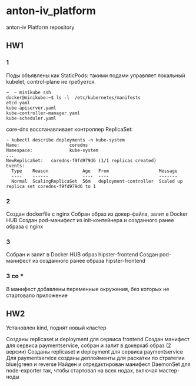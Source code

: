 # anton-iv_platform
anton-iv Platform repository



## HW1

### 1
Поды объявлены как StaticPods: такими подами управляет локальный kubelet, control-plane не требуется.

~~~~
➜  ~ minikube ssh
docker@minikube:~$ ls -l  /etc/kubernetes/manifests
etcd.yaml
kube-apiserver.yaml
kube-controller-manager.yaml
kube-scheduler.yaml
~~~~

core-dns восстанавливает контроллер ReplicaSet:

~~~~
~ kubectl describe deployments -n kube-system 
Name:                   coredns
Namespace:              kube-system
...
NewReplicaSet:   coredns-f9fd979d6 (1/1 replicas created)
Events:
  Type    Reason             Age   From                   Message
  ----    ------             ----  ----                   -------
  Normal  ScalingReplicaSet  56m   deployment-controller  Scaled up replica set coredns-f9fd979d6 to 1
~~~~

### 2 
Создан dockerfile c nginx
Собран образ из докер-файла, залит в Docker HUB
Создан pod-манифест из init-контейнера и созданного ранее образа с nginx

### 3
Собран и залит в Docker HUB образ hipster-frontend
Создан pod-манифест из созданного ранее образа hipster-frontend

### 3 со *
В манифест добавлены переменные окружения, без которых не стартовало приложение



## HW2

Установлен kind, поднят новый кластер

Созданы replicaset и deployment для сервиса frontend
Создан манифест для сервиса paymentservice, собран и залит в докерхаб образ (2 версии)
Созданы replicaset и deployment для сервиса paymentservice
Для paymentservice созданы деплойменты для раскатки по стратегии blue|green и reverse
Найден и отредактирован манифест DaemonSet для node-exporter так, чтобы стартовал на всех нодах, включая мастер-ноды
